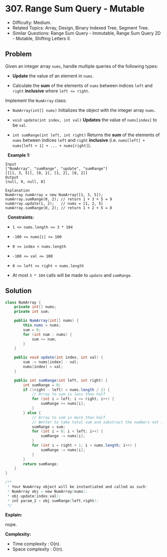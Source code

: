 # 307. Range Sum Query - Mutable

- Difficulty: Medium.
- Related Topics: Array, Design, Binary Indexed Tree, Segment Tree.
- Similar Questions: Range Sum Query - Immutable, Range Sum Query 2D - Mutable, Shifting Letters II.

## Problem

Given an integer array ```nums```, handle multiple queries of the following types:


	
- **Update** the value of an element in ```nums```.
	
- Calculate the **sum** of the elements of ```nums``` between indices ```left``` and ```right``` **inclusive** where ```left <= right```.


Implement the ```NumArray``` class:


	
- ```NumArray(int[] nums)``` Initializes the object with the integer array ```nums```.
	
- ```void update(int index, int val)``` **Updates** the value of ```nums[index]``` to be ```val```.
	
- ```int sumRange(int left, int right)``` Returns the **sum** of the elements of ```nums``` between indices ```left``` and ```right``` **inclusive** (i.e. ```nums[left] + nums[left + 1] + ... + nums[right]```).


 
**Example 1:**

```
Input
["NumArray", "sumRange", "update", "sumRange"]
[[[1, 3, 5]], [0, 2], [1, 2], [0, 2]]
Output
[null, 9, null, 8]

Explanation
NumArray numArray = new NumArray([1, 3, 5]);
numArray.sumRange(0, 2); // return 1 + 3 + 5 = 9
numArray.update(1, 2);   // nums = [1, 2, 5]
numArray.sumRange(0, 2); // return 1 + 2 + 5 = 8
```

 
**Constraints:**


	
- ```1 <= nums.length <= 3 * 104```
	
- ```-100 <= nums[i] <= 100```
	
- ```0 <= index < nums.length```
	
- ```-100 <= val <= 100```
	
- ```0 <= left <= right < nums.length```
	
- At most ```3 * 104``` calls will be made to ```update``` and ```sumRange```.



## Solution

```java
class NumArray {
    private int[] nums;
    private int sum;

    public NumArray(int[] nums) {
        this.nums = nums;
        sum = 0;
        for (int num : nums) {
            sum += num;
        }
    }

    public void update(int index, int val) {
        sum -= nums[index] - val;
        nums[index] = val;
    }

    public int sumRange(int left, int right) {
        int sumRange = 0;
        if ((right - left) < nums.length / 2) {
            // Array to sum is less than half
            for (int i = left; i <= right; i++) {
                sumRange += nums[i];
            }
        } else {
            // Array to sum is more than half
            // Better to take total sum and substract the numbers not in range
            sumRange = sum;
            for (int i = 0; i < left; i++) {
                sumRange -= nums[i];
            }
            for (int i = right + 1; i < nums.length; i++) {
                sumRange -= nums[i];
            }
        }
        return sumRange;
    }
}

/**
 * Your NumArray object will be instantiated and called as such:
 * NumArray obj = new NumArray(nums);
 * obj.update(index,val);
 * int param_2 = obj.sumRange(left,right);
 */
```

**Explain:**

nope.

**Complexity:**

* Time complexity : O(n).
* Space complexity : O(n).
